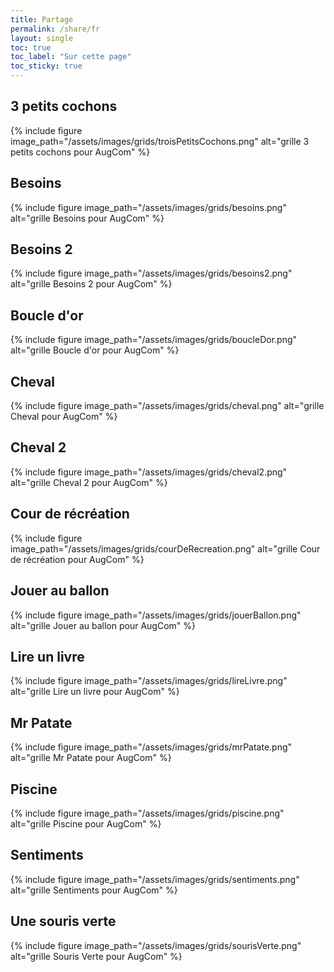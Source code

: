```yaml
---
title: Partage
permalink: /share/fr
layout: single
toc: true
toc_label: "Sur cette page"
toc_sticky: true
---
```


## 3 petits cochons

{% include figure image_path="/assets/images/grids/troisPetitsCochons.png" alt="grille 3 petits cochons pour AugCom" %}

## Besoins

{% include figure image_path="/assets/images/grids/besoins.png" alt="grille Besoins pour AugCom" %}

## Besoins 2

{% include figure image_path="/assets/images/grids/besoins2.png" alt="grille Besoins 2 pour AugCom" %}

## Boucle d'or

{% include figure image_path="/assets/images/grids/boucleDor.png" alt="grille Boucle d'or pour AugCom" %}

## Cheval 

{% include figure image_path="/assets/images/grids/cheval.png" alt="grille Cheval pour AugCom" %}

## Cheval 2

{% include figure image_path="/assets/images/grids/cheval2.png" alt="grille Cheval 2 pour AugCom" %}

## Cour de récréation

{% include figure image_path="/assets/images/grids/courDeRecreation.png" alt="grille Cour de récréation pour AugCom" %}

## Jouer au ballon

{% include figure image_path="/assets/images/grids/jouerBallon.png" alt="grille Jouer au ballon pour AugCom" %}

## Lire un livre

{% include figure image_path="/assets/images/grids/lireLivre.png" alt="grille Lire un livre pour AugCom" %}

## Mr Patate

{% include figure image_path="/assets/images/grids/mrPatate.png" alt="grille Mr Patate pour AugCom" %}

## Piscine

{% include figure image_path="/assets/images/grids/piscine.png" alt="grille Piscine pour AugCom" %}

## Sentiments

{% include figure image_path="/assets/images/grids/sentiments.png" alt="grille Sentiments pour AugCom" %}

## Une souris verte

{% include figure image_path="/assets/images/grids/sourisVerte.png" alt="grille Souris Verte pour AugCom" %}
